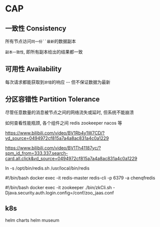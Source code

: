 # CAP

## 一致性 Consistency

所有节点访问`同一份``最新`的数据副本

`副本一致性`, 即所有副本给出的结果都一致

## 可用性 Availability

每次请求都能获取到`非错`的响应 -- 但不保证数据为最新

## 分区容错性 Partition Tolerance

尽管任意数量的消息被节点之间的网络流失或延时, 但系统不能崩溃




如何查看性能瓶颈, 各个组件之间 redis zookeeper nacos 等


https://www.bilibili.com/video/BV1Rb4y1W7CD/?vd_source=0494972cf815a7a4a8ac831a4c0a1229

https://www.bilibili.com/video/BV1Th41187yc/?spm_id_from=333.337.search-card.all.click&vd_source=0494972cf815a7a4a8ac831a4c0a1229





ln -s /opt/bin/redis.sh /usr/local/bin/redis

#!/bin/bash
docker exec -it redis-master redis-cli -p 6379 -a chenqfredis


#!/bin/bash
docker exec -it zookeeper ./bin/zkCli.sh -Djava.security.auth.login.config=/conf/zoo_jaas.conf

## k8s

helm charts
helm museum
